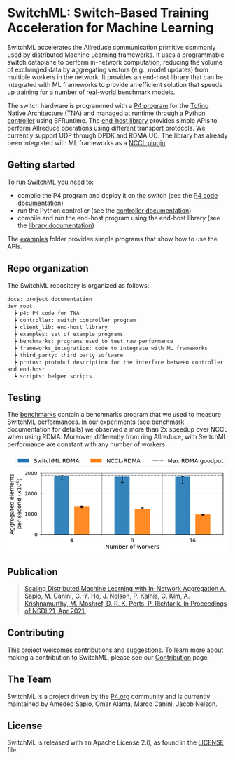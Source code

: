 # SwitchML: Switch-Based Training Acceleration for Machine Learning

SwitchML accelerates the Allreduce communication primitive commonly used by distributed Machine Learning frameworks. It uses a programmable switch dataplane to perform in-network computation, reducing the volume of exchanged data by aggregating vectors (e.g., model updates) from  multiple  workers  in  the  network.  It provides an end-host library that can be integrated with ML frameworks to provide an efficient solution that speeds up training for a number of real-world benchmark models.

The switch hardware is programmed with a [P4 program](/dev_root/p4) for the [Tofino Native Architecture (TNA)](https://github.com/barefootnetworks/Open-Tofino) and managed at runtime through a [Python controller](/dev_root/controller) using BFRuntime. The [end-host library](/dev_root/client_lib) provides simple APIs to perform Allreduce operations using different transport protocols. We currently support UDP through DPDK and RDMA UC. The library has already been integrated with ML frameworks as a [NCCL plugin](/dev_root/frameworks_integration/nccl_plugin).

## Getting started
To run SwitchML you need to:
- compile the P4 program and deploy it on the switch (see the [P4 code documentation](/dev_root/p4))
- run the Python controller (see the [controller documentation](/dev_root/controller))
- compile and run the end-host program using the end-host library (see the [library documentation](/dev_root/client_lib))

The [examples](/dev_root/examples) folder provides simple programs that show how to use the APIs.

## Repo organization
The SwitchML repository is organized as follows:

```
docs: project documentation
dev_root:
  ┣ p4: P4 code for TNA
  ┣ controller: switch controller program
  ┣ client_lib: end-host library
  ┣ examples: set of example programs
  ┣ benchmarks: programs used to test raw performance
  ┣ frameworks_integration: code to integrate with ML frameworks
  ┣ third_party: third party software
  ┣ protos: protobuf description for the interface between controller and end-host
  ┗ scripts: helper scripts
```

## Testing
The [benchmarks](/dev_root/benchmarks) contain a benchmarks program that we used to measure SwitchML performances.
In our experiments (see benchmark documentation for details) we observed a more than 2x speedup over NCCL when using RDMA. Moreover, differently from ring Allreduce, with SwitchML performance are constant with any number of workers.

![Benchmarks](/docs/img/benchmark.png)

## Publication

> [Scaling Distributed Machine Learning with In-Network Aggregation
> A. Sapio, M. Canini, C.-Y. Ho, J. Nelson, P. Kalnis, C. Kim, A. Krishnamurthy, M. Moshref, D. R. K. Ports, P. Richtarik.
> In Proceedings of NSDI’21, Apr 2021.](https://www.usenix.org/conference/nsdi21/presentation/sapio)

## Contributing
This project welcomes contributions and suggestions.
To learn more about making a contribution to SwitchML, please see our [Contribution](/CONTRIBUTING.md) page.

## The Team
SwitchML is a project driven by the [P4.org](https://p4.org) community and is currently maintained by Amedeo Sapio, Omar Alama, Marco Canini, Jacob Nelson.

## License
SwitchML is released with an Apache License 2.0, as found in the [LICENSE](/LICENSE) file.
